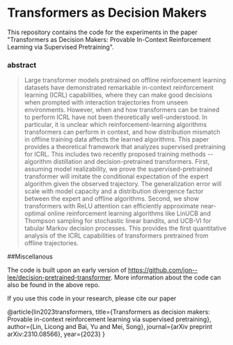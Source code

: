 # Transformers as Decision Makers

This repository contains the code for the experiments in the paper "Transformers as Decision Makers: Provable In-Context Reinforcement Learning via Supervised Pretraining". 



### abstract
>Large transformer models pretrained on offline reinforcement learning datasets have demonstrated remarkable in-context reinforcement learning (ICRL) capabilities, where they can make good decisions when prompted with interaction trajectories from unseen environments. However, when and how transformers can be trained to perform ICRL have not been theoretically well-understood. In particular, it is unclear which reinforcement-learning algorithms transformers can perform in context, and how distribution mismatch in offline training data affects the learned algorithms. This paper provides a theoretical framework that analyzes supervised pretraining for ICRL. This includes two recently proposed training methods -- algorithm distillation and decision-pretrained transformers. First, assuming model realizability, we prove the supervised-pretrained transformer will imitate the conditional expectation of the expert algorithm given the observed trajectory. The generalization error will scale with model capacity and a distribution divergence factor between the expert and offline algorithms. Second, we show transformers with ReLU attention can efficiently approximate near-optimal online reinforcement learning algorithms like LinUCB and Thompson sampling for stochastic linear bandits, and UCB-VI for tabular Markov decision processes. This provides the first quantitative analysis of the ICRL capabilities of transformers pretrained from offline trajectories.


##Miscellanous

The code is built upon an early version of https://github.com/jon--lee/decision-pretrained-transformer.
More information about the code can also be found in the above repo.

If you use this code in your research, please cite our paper

@article{lin2023transformers,
  title={Transformers as decision makers: Provable in-context reinforcement learning via supervised pretraining},
  author={Lin, Licong and Bai, Yu and Mei, Song},
  journal={arXiv preprint arXiv:2310.08566},
  year={2023}
}

